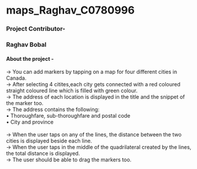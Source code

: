 # maps_Raghav_C0780996

### Project Contributor- <br>

###   <b> Raghav Bobal </b>

#### About the project -

-> You can add markers by tapping on a map for four different cities in Canada. <br>
-> After selecting 4 citites,each city gets connected with a red coloured straight coloured line which is filled with green colour. <br>
-> The address of each location is displayed in the title and the snippet of the marker too. <br>
-> The address contains the following: <br>
   <t> • Thoroughfare, sub-thoroughfare and postal code <br>
   <t> • City and province <br>
    <br>
-> When the user taps on any of the lines, the distance between the two cities is displayed
beside each line.<br>
-> When the user taps in the middle of the quadrilateral created by the lines, the total distance is displayed. <br> 
-> The user should be able to drag the markers too. <br>
